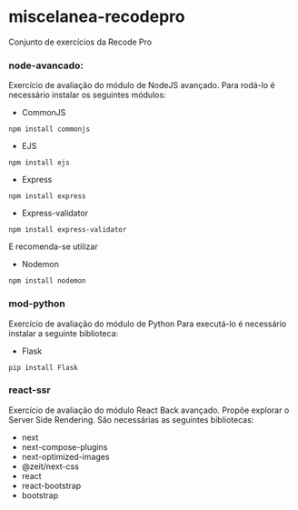 # miscelanea-recodepro
Conjunto de exercícios da Recode Pro

### node-avancado: 

Exercício de avaliação do módulo de NodeJS avançado.
Para rodá-lo é necessário instalar os seguintes módulos:
* CommonJS 
```
npm install commonjs
```
* EJS
```
npm install ejs
```
* Express
```
npm install express
```
* Express-validator
```
npm install express-validator
```

E recomenda-se utilizar
* Nodemon
```
npm install nodemon
```

### mod-python
Exercício de avaliação do módulo de Python
Para executá-lo é necessário instalar a seguinte biblioteca:
* Flask
```
pip install Flask
```

### react-ssr
Exercício de avaliação do módulo React Back avançado. 
Propõe explorar o Server Side Rendering.
São necessárias as seguintes bibliotecas:
* next
* next-compose-plugins
* next-optimized-images
* @zeit/next-css
* react 
* react-bootstrap
* bootstrap
